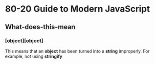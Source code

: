 # 80-20 Guide to Modern JavaScript

## What-does-this-mean

### [object][object]

This means that an **object** has been turned into a **string** improperly. For example, not using **stringify** 


